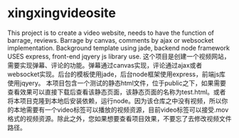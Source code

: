 # xingxingvideosite
This project is to create a video website, needs to have the function of barrage, reviews. Barrage by canvas, comments by ajax or websocket implementation. Background template using jade, backend node framework USES express, front-end jqyery js library use. 这个项目是创建一个视频网站，需要实现弹幕、评论的功能。弹幕通过canvas实现，评论通过ajax或者websocket实现。后台的模板使用jade，后台node框架使用express，前端js库使用jqyery。
本项目包含一个测试的静态html文件，位于public之下，如果需要查看效果可以直接下载后查看该静态页面，该静态页面的名称为test.html。或者将本项目克隆到本地后安装依赖，运行node。因为该仓库之中没有视频，所以你的本地需要有一个video标签可以播放的视频资源，目前video标签可以接受.mov格式的视频资源。除此之外，您如果想要查看项目效果，不要忘了去修改视频文件路径。
